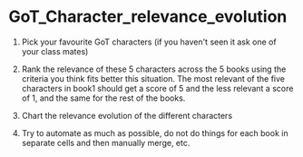 # GoT_Character_relevance_evolution

1. Pick your favourite GoT characters (if you haven't seen it ask one of your class mates)

2. Rank the relevance of these 5 characters across the 5 books using the criteria you think fits better this situation. The most relevant of the five characters in book1 should get a score of 5 and the less relevant a score of 1, and the same for the rest of the books.

3.  Chart the relevance evolution of the different characters

4. Try to automate as much as possible, do not do things for each book in separate cells and then manually merge, etc.
